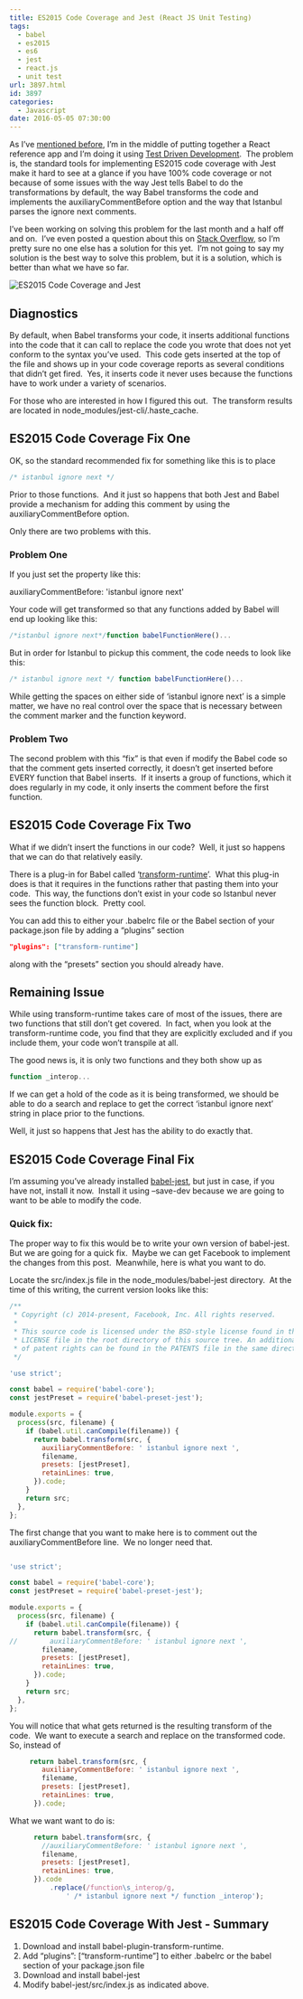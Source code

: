 ```yaml
---
title: ES2015 Code Coverage and Jest (React JS Unit Testing)
tags:
  - babel
  - es2015
  - es6
  - jest
  - react.js
  - unit test
url: 3897.html
id: 3897
categories:
  - Javascript
date: 2016-05-05 07:30:00
---
```


As I’ve [mentioned before](/react-js-and-associated-bits/), I’m in the middle of putting together a React reference app and I’m doing it using [Test Driven Development](/test-driven-learning-an-experiment/).  The problem is, the standard tools for implementing ES2015 code coverage with Jest make it hard to see at a glance if you have 100% code coverage or not because of some issues with the way Jest tells Babel to do the transformations by default, the way Babel transforms the code and implements the auxiliaryCommentBefore option and the way that Istanbul parses the ignore next comments.

I’ve been working on solving this problem for the last month and a half off and on.  I’ve even posted a question about this on [Stack Overflow](//stackoverflow.com/questions/35986316/reactjs-0-9-code-coverage-with-es2015-class-keyword), so I’m pretty sure no one else has a solution for this yet.  I’m not going to say my solution is the best way to solve this problem, but it is a solution, which is better than what we have so far.

![ES2015 Code Coverage and Jest](/uploads/2016/04/image-5.png "ES2015 Code Coverage and Jest")

Diagnostics
-----------

By default, when Babel transforms your code, it inserts additional functions into the code that it can call to replace the code you wrote that does not yet conform to the syntax you’ve used.  This code gets inserted at the top of the file and shows up in your code coverage reports as several conditions that didn’t get fired.  Yes, it inserts code it never uses because the functions have to work under a variety of scenarios.

For those who are interested in how I figured this out.  The transform results are located in node\_modules/jest-cli/.haste\_cache.

ES2015 Code Coverage Fix One
----------------------------

OK, so the standard recommended fix for something like this is to place

``` javascript
/* istanbul ignore next */
```

Prior to those functions.  And it just so happens that both Jest and Babel provide a mechanism for adding this comment by using the auxiliaryCommentBefore option.

Only there are two problems with this.

### Problem One

If you just set the property like this:

auxiliaryCommentBefore: 'istanbul ignore next'

Your code will get transformed so that any functions added by Babel will end up looking like this:

``` javascript
/*istanbul ignore next*/function babelFunctionHere()...
```

But in order for Istanbul to pickup this comment, the code needs to look like this:

``` javascript
/* istanbul ignore next */ function babelFunctionHere()...
```

While getting the spaces on either side of ‘istanbul ignore next’ is a simple matter, we have no real control over the space that is necessary between the comment marker and the function keyword.

### Problem Two

The second problem with this “fix” is that even if modify the Babel code so that the comment gets inserted correctly, it doesn’t get inserted before EVERY function that Babel inserts.  If it inserts a group of functions, which it does regularly in my code, it only inserts the comment before the first function.

ES2015 Code Coverage Fix Two
----------------------------

What if we didn’t insert the functions in our code?  Well, it just so happens that we can do that relatively easily.

There is a plug-in for Babel called ‘[transform-runtime](//www.npmjs.com/package/babel-plugin-transform-runtime)’.  What this plug-in does is that it requires in the functions rather that pasting them into your code.  This way, the functions don’t exist in your code so Istanbul never sees the function block.  Pretty cool.

You can add this to either your .babelrc file or the Babel section of your package.json file by adding a “plugins” section

``` json
"plugins": ["transform-runtime"]
```

along with the “presets” section you should already have.

Remaining Issue
---------------

While using transform-runtime takes care of most of the issues, there are two functions that still don’t get covered.  In fact, when you look at the transform-runtime code, you find that they are explicitly excluded and if you include them, your code won’t transpile at all.

The good news is, it is only two functions and they both show up as

``` javascript
function _interop...
```

If we can get a hold of the code as it is being transformed, we should be able to do a search and replace to get the correct ‘istanbul ignore next’ string in place prior to the functions.

Well, it just so happens that Jest has the ability to do exactly that.

ES2015 Code Coverage Final Fix
------------------------------

I’m assuming you’ve already installed [babel-jest](//www.npmjs.com/package/babel-jest), but just in case, if you have not, install it now.  Install it using –save-dev because we are going to want to be able to modify the code.

### Quick fix:

The proper way to fix this would be to write your own version of babel-jest.  But we are going for a quick fix.  Maybe we can get Facebook to implement the changes from this post.  Meanwhile, here is what you want to do.

Locate the src/index.js file in the node_modules/babel-jest directory.  At the time of this writing, the current version looks like this:

``` javascript
/**
 * Copyright (c) 2014-present, Facebook, Inc. All rights reserved.
 *
 * This source code is licensed under the BSD-style license found in the
 * LICENSE file in the root directory of this source tree. An additional grant
 * of patent rights can be found in the PATENTS file in the same directory.
 */

'use strict';

const babel = require('babel-core');
const jestPreset = require('babel-preset-jest');

module.exports = {
  process(src, filename) {
    if (babel.util.canCompile(filename)) {
      return babel.transform(src, {
        auxiliaryCommentBefore: ' istanbul ignore next ',
        filename,
        presets: [jestPreset],
        retainLines: true,
      }).code;
    }
    return src;
  },
};
```

The first change that you want to make here is to comment out the auxiliaryCommentBefore line.  We no longer need that.

``` javascript

'use strict';

const babel = require('babel-core');
const jestPreset = require('babel-preset-jest');

module.exports = {
  process(src, filename) {
    if (babel.util.canCompile(filename)) {
      return babel.transform(src, {
//        auxiliaryCommentBefore: ' istanbul ignore next ',
        filename,
        presets: [jestPreset],
        retainLines: true,
      }).code;
    }
    return src;
  },
};
```

You will notice that what gets returned is the resulting transform of the code.  We want to execute a search and replace on the transformed code.  So, instead of

``` javascript
     return babel.transform(src, {
        auxiliaryCommentBefore: ' istanbul ignore next ',
        filename,
        presets: [jestPreset],
        retainLines: true,
      }).code;
```

What we want want to do is:

``` javascript
      return babel.transform(src, {
        //auxiliaryCommentBefore: ' istanbul ignore next ',
        filename,
        presets: [jestPreset],
        retainLines: true,
      }).code
          .replace(/function\s_interop/g,
              ' /* istanbul ignore next */ function _interop');
```

ES2015 Code Coverage With Jest - Summary
----------------------------------------

1.  Download and install babel-plugin-transform-runtime.
2.  Add “plugins”: \[“transform-runtime”\] to either .babelrc or the babel section of your package.json file
3.  Download and install babel-jest
4.  Modify babel-jest/src/index.js as indicated above.
